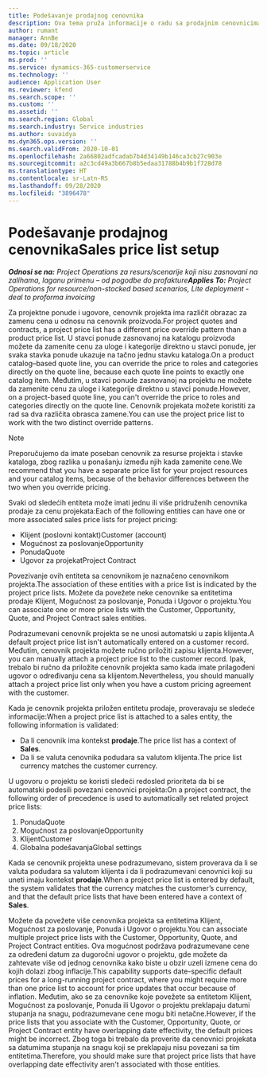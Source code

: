 ```yaml
---
title: Podešavanje prodajnog cenovnika
description: Ova tema pruža informacije o radu sa prodajnim cenovnicima za određivanje cena proizvoda u projektu.
author: rumant
manager: AnnBe
ms.date: 09/18/2020
ms.topic: article
ms.prod: ''
ms.service: dynamics-365-customerservice
ms.technology: ''
audience: Application User
ms.reviewer: kfend
ms.search.scope: ''
ms.custom: ''
ms.assetid: ''
ms.search.region: Global
ms.search.industry: Service industries
ms.author: suvaidya
ms.dyn365.ops.version: ''
ms.search.validFrom: 2020-10-01
ms.openlocfilehash: 2a66802adfcadab7b4d34149b146ca3cb27c903e
ms.sourcegitcommit: a2c3cd49a3b667b8b5edaa31788b4b9b1f728d78
ms.translationtype: HT
ms.contentlocale: sr-Latn-RS
ms.lasthandoff: 09/28/2020
ms.locfileid: "3896478"
---
```

# <a name="sales-price-list-setup"></a><span data-ttu-id="9d192-103">Podešavanje prodajnog cenovnika</span><span class="sxs-lookup"><span data-stu-id="9d192-103">Sales price list setup</span></span>

<span data-ttu-id="9d192-104">_**Odnosi se na:** Project Operations za resurs/scenarije koji nisu zasnovani na zalihama, laganu primenu – od pogodbe do profakture_</span><span class="sxs-lookup"><span data-stu-id="9d192-104">_**Applies To:** Project Operations for resource/non-stocked based scenarios, Lite deployment - deal to proforma invoicing_</span></span>

<span data-ttu-id="9d192-105">Za projektne ponude i ugovore, cenovnik projekta ima različit obrazac za zamenu cena u odnosu na cenovnik proizvoda.</span><span class="sxs-lookup"><span data-stu-id="9d192-105">For project quotes and contracts, a project price list has a different price override pattern than a product price list.</span></span> <span data-ttu-id="9d192-106">U stavci ponude zasnovanoj na katalogu proizvoda možete da zamenite cenu za uloge i kategorije direktno u stavci ponude, jer svaka stavka ponude ukazuje na tačno jednu stavku kataloga.</span><span class="sxs-lookup"><span data-stu-id="9d192-106">On a product catalog–based quote line, you can override the price to roles and categories directly on the quote line, because each quote line points to exactly one catalog item.</span></span> <span data-ttu-id="9d192-107">Međutim, u stavci ponude zasnovanoj na projektu ne možete da zamenite cenu za uloge i kategorije direktno u stavci ponude.</span><span class="sxs-lookup"><span data-stu-id="9d192-107">However, on a project-based quote line, you can't override the price to roles and categories directly on the quote line.</span></span> <span data-ttu-id="9d192-108">Cenovnik projekata možete koristiti za rad sa dva različita obrasca zamene.</span><span class="sxs-lookup"><span data-stu-id="9d192-108">You can use the project price list to work with the two distinct override patterns.</span></span>

> [!NOTE]
> <span data-ttu-id="9d192-109">Preporučujemo da imate poseban cenovnik za resurse projekta i stavke kataloga, zbog razlika u ponašanju između njih kada zamenite cene.</span><span class="sxs-lookup"><span data-stu-id="9d192-109">We recommend that you have a separate price list for your project resources and your catalog items, because of the behavior differences between the two when you override pricing.</span></span>

<span data-ttu-id="9d192-110">Svaki od sledećih entiteta može imati jednu ili više pridruženih cenovnika prodaje za cenu projekata:</span><span class="sxs-lookup"><span data-stu-id="9d192-110">Each of the following entities can have one or more associated sales price lists for project pricing:</span></span>

- <span data-ttu-id="9d192-111">Klijent (poslovni kontakt)</span><span class="sxs-lookup"><span data-stu-id="9d192-111">Customer (account)</span></span> 
- <span data-ttu-id="9d192-112">Mogućnost za poslovanje</span><span class="sxs-lookup"><span data-stu-id="9d192-112">Opportunity</span></span> 
- <span data-ttu-id="9d192-113">Ponuda</span><span class="sxs-lookup"><span data-stu-id="9d192-113">Quote</span></span> 
- <span data-ttu-id="9d192-114">Ugovor za projekat</span><span class="sxs-lookup"><span data-stu-id="9d192-114">Project Contract</span></span>

<span data-ttu-id="9d192-115">Povezivanje ovih entiteta sa cenovnikom je naznačeno cenovnikom projekta.</span><span class="sxs-lookup"><span data-stu-id="9d192-115">The association of these entities with a price list is indicated by the project price lists.</span></span> <span data-ttu-id="9d192-116">Možete da povežete neke cenovnike sa entitetima prodaje Klijent, Mogućnost za poslovanje, Ponuda i Ugovor o projektu.</span><span class="sxs-lookup"><span data-stu-id="9d192-116">You can associate one or more price lists with the Customer, Opportunity, Quote, and Project Contract sales entities.</span></span>

<span data-ttu-id="9d192-117">Podrazumevani cenovnik projekta se ne unosi automatski u zapis klijenta.</span><span class="sxs-lookup"><span data-stu-id="9d192-117">A default project price list isn't automatically entered on a customer record.</span></span> <span data-ttu-id="9d192-118">Međutim, cenovnik projekta možete ručno priložiti zapisu klijenta.</span><span class="sxs-lookup"><span data-stu-id="9d192-118">However, you can manually attach a project price list to the customer record.</span></span> <span data-ttu-id="9d192-119">Ipak, trebalo bi ručno da priložite cenovnik projekta samo kada imate prilagođeni ugovor o određivanju cena sa klijentom.</span><span class="sxs-lookup"><span data-stu-id="9d192-119">Nevertheless, you should manually attach a project price list only when you have a custom pricing agreement with the customer.</span></span> 

<span data-ttu-id="9d192-120">Kada je cenovnik projekta priložen entitetu prodaje, proveravaju se sledeće informacije:</span><span class="sxs-lookup"><span data-stu-id="9d192-120">When a project price list is attached to a sales entity, the following information is validated:</span></span>

- <span data-ttu-id="9d192-121">Da li cenovnik ima kontekst **prodaje**.</span><span class="sxs-lookup"><span data-stu-id="9d192-121">The price list has a context of **Sales**.</span></span> 
- <span data-ttu-id="9d192-122">Da li se valuta cenovnika podudara sa valutom klijenta.</span><span class="sxs-lookup"><span data-stu-id="9d192-122">The price list currency matches the customer currency.</span></span> 

<span data-ttu-id="9d192-123">U ugovoru o projektu se koristi sledeći redosled prioriteta da bi se automatski podesili povezani cenovnici projekta:</span><span class="sxs-lookup"><span data-stu-id="9d192-123">On a project contract, the following order of precedence is used to automatically set related project price lists:</span></span>

1. <span data-ttu-id="9d192-124">Ponuda</span><span class="sxs-lookup"><span data-stu-id="9d192-124">Quote</span></span>
2. <span data-ttu-id="9d192-125">Mogućnost za poslovanje</span><span class="sxs-lookup"><span data-stu-id="9d192-125">Opportunity</span></span>
3. <span data-ttu-id="9d192-126">Klijent</span><span class="sxs-lookup"><span data-stu-id="9d192-126">Customer</span></span> 
4. <span data-ttu-id="9d192-127">Globalna podešavanja</span><span class="sxs-lookup"><span data-stu-id="9d192-127">Global settings</span></span> 

<span data-ttu-id="9d192-128">Kada se cenovnik projekta unese podrazumevano, sistem proverava da li se valuta podudara sa valutom klijenta i da li podrazumevani cenovnici koji su uneti imaju kontekst **prodaje**.</span><span class="sxs-lookup"><span data-stu-id="9d192-128">When a project price list is entered by default, the system validates that the currency matches the customer’s currency, and that the default price lists that have been entered have a context of **Sales**.</span></span>

<span data-ttu-id="9d192-129">Možete da povežete više cenovnika projekta sa entitetima Klijent, Mogućnost za poslovanje, Ponuda i Ugovor o projektu.</span><span class="sxs-lookup"><span data-stu-id="9d192-129">You can associate multiple project price lists with the Customer, Opportunity, Quote, and Project Contract entities.</span></span> <span data-ttu-id="9d192-130">Ova mogućnost podržava podrazumevane cene za određeni datum za dugoročni ugovor o projektu, gde možete da zahtevate više od jednog cenovnika kako biste u obzir uzeli izmene cena do kojih dolazi zbog inflacije.</span><span class="sxs-lookup"><span data-stu-id="9d192-130">This capability supports date-specific default prices for a long-running project contract, where you might require more than one price list to account for price updates that occur because of inflation.</span></span> <span data-ttu-id="9d192-131">Međutim, ako se za cenovnike koje povežete sa entitetom Klijent, Mogućnost za poslovanje, Ponuda ili Ugovor o projektu preklapaju datumi stupanja na snagu, podrazumevane cene mogu biti netačne.</span><span class="sxs-lookup"><span data-stu-id="9d192-131">However, if the price lists that you associate with the Customer, Opportunity, Quote, or Project Contract entity have overlapping date effectivity, the default prices might be incorrect.</span></span> <span data-ttu-id="9d192-132">Zbog toga bi trebalo da proverite da cenovnici projekata sa datumima stupanja na snagu koji se preklapaju nisu povezani sa tim entitetima.</span><span class="sxs-lookup"><span data-stu-id="9d192-132">Therefore, you should make sure that project price lists that have overlapping date effectivity aren't associated with those entities.</span></span>
